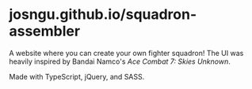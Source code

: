 # josngu.github.io/squadron-assembler

A website where you can create your own fighter squadron! The UI was heavily inspired by Bandai Namco's <i>Ace Combat 7: Skies Unknown</i>.

Made with TypeScript, jQuery, and SASS.
